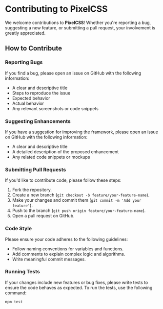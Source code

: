 # Contributing to PixelCSS

We welcome contributions to **PixelCSS**! Whether you're reporting a bug, suggesting a new feature, or submitting a pull request, your involvement is greatly appreciated.

## How to Contribute

### Reporting Bugs

If you find a bug, please open an issue on GitHub with the following information:
- A clear and descriptive title
- Steps to reproduce the issue
- Expected behavior
- Actual behavior
- Any relevant screenshots or code snippets

### Suggesting Enhancements

If you have a suggestion for improving the framework, please open an issue on GitHub with the following information:
- A clear and descriptive title
- A detailed description of the proposed enhancement
- Any related code snippets or mockups

### Submitting Pull Requests

If you'd like to contribute code, please follow these steps:
1. Fork the repository.
2. Create a new branch (`git checkout -b feature/your-feature-name`).
3. Make your changes and commit them (`git commit -m 'Add your feature'`).
4. Push to the branch (`git push origin feature/your-feature-name`).
5. Open a pull request on GitHub.

### Code Style

Please ensure your code adheres to the following guidelines:
- Follow naming conventions for variables and functions.
- Add comments to explain complex logic and algorithms.
- Write meaningful commit messages.

### Running Tests

If your changes include new features or bug fixes, please write tests to ensure the code behaves as expected. To run the tests, use the following command:

```bash
npm test
